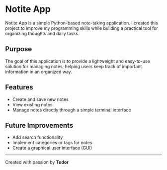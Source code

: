 # Notite App

Notite App is a simple Python-based note-taking application. I created this project to improve my programming skills while building a practical tool for organizing thoughts and daily tasks.

## Purpose

The goal of this application is to provide a lightweight and easy-to-use solution for managing notes, helping users keep track of important information in an organized way.

## Features

- Create and save new notes
- View existing notes
- Manage notes directly through a simple terminal interface

## Future Improvements

- Add search functionality
- Implement categories or tags for notes
- Create a graphical user interface (GUI)

---

Created with passion by **Tudor**
